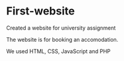 # First-website
Created a website for university assignment

The website is for booking an accomodation.

We used HTML, CSS, JavaScript and PHP
